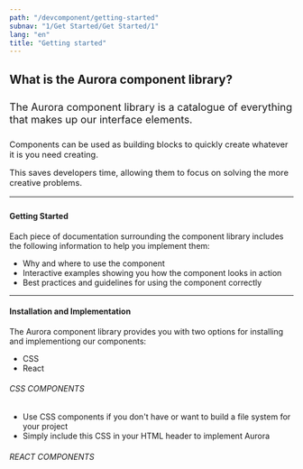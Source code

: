 ```yaml
---
path: "/devcomponent/getting-started"
subnav: "1/Get Started/Get Started/1"
lang: "en"
title: "Getting started"
---
```


## What is the Aurora component library?

<p style="margin-top: 25px; margin-bottom: 25px; font-size: 1.3em;">The Aurora component library is a catalogue of everything that makes up our interface elements.</p> 

<p style="font-size: 1.05em;">Components can be used as building blocks to quickly create whatever it is you need creating.</p>

<p style="font-size: 1.05em;">This saves developers time, allowing them to focus on solving the more creative problems.</p>

<hr>

<div style="margin-top: 25px;"></div>

#### Getting Started

Each piece of documentation surrounding the component library includes the following information to help you implement them:
* Why and where to use the component
* Interactive examples showing you how the component looks in action
* Best practices and guidelines for using the component correctly

<hr>

#### Installation and Implementation

The Aurora component library provides you with two options for installing and implementiong our components:
* CSS
* React

<h6>CSS COMPONENTS</h6>

* Use CSS components if you don't have or want to build a file system for your project
* Simply include this CSS in your HTML header to implement Aurora

<codeblock html='<link rel="stylesheet" href="RYAN" />' react=''></codeblock>

<h6>REACT COMPONENTS</h6>